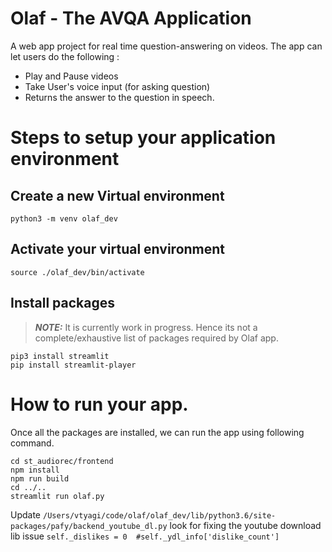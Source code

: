 # Olaf - The AVQA Application
A web app project for real time question-answering on videos. The app can let users do the following :

- Play and Pause videos
- Take User's voice input (for asking question)
- Returns the answer to the question in speech.

# Steps to setup your application environment

## Create a new Virtual environment
```
python3 -m venv olaf_dev
```

## Activate your virtual environment
```
source ./olaf_dev/bin/activate
```

## Install packages
> **_NOTE:_** It is currently work in progress. Hence its not a complete/exhaustive list of packages required by Olaf app.
```
pip3 install streamlit
pip install streamlit-player
```

# How to run your app.
Once all the packages are installed, we can run the app using following command.
```
cd st_audiorec/frontend
npm install
npm run build
cd ../..
streamlit run olaf.py
```

Update  `/Users/vtyagi/code/olaf/olaf_dev/lib/python3.6/site-packages/pafy/backend_youtube_dl.py` look for fixing the youtube download lib issue
`self._dislikes = 0  #self._ydl_info['dislike_count']`

